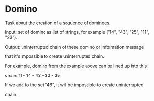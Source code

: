 # Domino
Task about the creation of a sequence of dominoes.

Input: set of domino as list of strings, for example ("14", "43", "25", "11", "23”).

Output: uninterrupted chain of these domino or information message 

that it's impossible to create uninterrupted chain.

For example, domino from the example above can be lined up into this 

chain: 11 - 14 - 43 - 32 - 25 

If we add to the set "46", it will be impossible to create uninterrupted 

chain.
